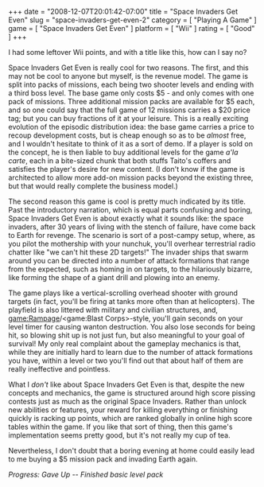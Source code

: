 +++
date = "2008-12-07T20:01:42-07:00"
title = "Space Invaders Get Even"
slug = "space-invaders-get-even-2"
category = [ "Playing A Game" ]
game = [ "Space Invaders Get Even" ]
platform = [ "Wii" ]
rating = [ "Good" ]
+++

I had some leftover Wii points, and with a title like this, how can I say no?

Space Invaders Get Even is really cool for two reasons.  The first, and this may not be cool to anyone but myself, is the revenue model.  The game is split into packs of missions, each being two shooter levels and ending with a third boss level.  The base game only costs $5 - and only comes with one pack of missions.  Three additional mission packs are available for $5 each, and so one could say that the full game of 12 missions carries a $20 price tag; but you can buy fractions of it at your leisure.  This is a really exciting evolution of the episodic distribution idea: the base game carries a price to recoup development costs, but is cheap enough so as to be <i>almost</i> free, and I wouldn't hesitate to think of it as a sort of demo.  If a player is sold on the concept, he is then liable to buy additional levels for the game <i>a'la carte</i>, each in a bite-sized chunk that both stuffs Taito's coffers and satisfies the player's desire for new content.  (I don't know if the game is architected to allow more add-on mission packs beyond the existing three, but that would really complete the business model.)

The second reason this game is cool is pretty much indicated by its title.  Past the introductory narration, which is equal parts confusing and boring, Space Invaders Get Even is about exactly what it sounds like: the space invaders, after 30 years of living with the stench of failure, have come back to Earth for revenge.  The scenario is sort of a post-campy setup, where, as you pilot the mothership with your nunchuk, you'll overhear terrestrial radio chatter like "we can't hit these 2D targets!"  The invader ships that swarm around you can be directed into a number of attack formations that range from the expected, such as homing in on targets, to the hilariously bizarre, like forming the shape of a giant drill and plowing into an enemy.

The game plays like a vertical-scrolling overhead shooter with ground targets (in fact, you'll be firing at tanks more often than at helicopters).  The playfield is also littered with military and civilian structures, and, <game:Rampage>/<game:Blast Corps>-style, you'll gain seconds on your level timer for causing wanton destruction.  You also lose seconds for being hit, so blowing shit up is not just fun, but also meaningful to your goal of survival!  My only real complaint about the gameplay mechanics is that, while they are initially hard to learn due to the number of attack formations you have, within a level or two you'll find out that about half of them are really ineffective and pointless.

What I <i>don't</i> like about Space Invaders Get Even is that, despite the new concepts and mechanics, the game is structured around high score pissing contests just as much as the original Space Invaders.  Rather than unlock new abilities or features, your reward for killing everything or finishing quickly is racking up points, which are ranked globally in online high score tables within the game.  If you like that sort of thing, then this game's implementation seems pretty good, but it's not really my cup of tea.

Nevertheless, I don't doubt that a boring evening at home could easily lead to me buying a $5 mission pack and invading Earth again.

<i>Progress: Gave Up -- Finished basic level pack</i>